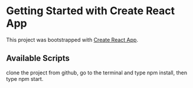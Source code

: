 # Getting Started with Create React App

This project was bootstrapped with [Create React App](https://github.com/facebook/create-react-app).

## Available Scripts
clone the project from github, go to the terminal and type npm install, then type npm start.
